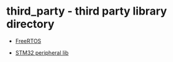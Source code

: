 # third_party - third party library directory

* [FreeRTOS](https://freertos.org)

* [STM32 peripheral lib](http://www.st.com/en/embedded-software/stm32-standard-peripheral-libraries.html)

